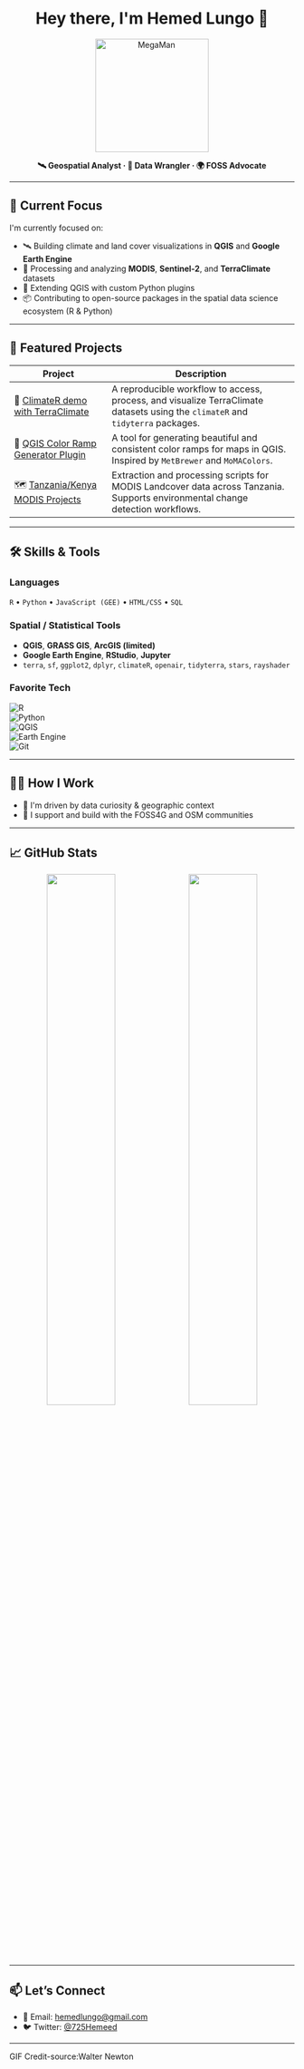 <h1 align="center">Hey there, I'm Hemed Lungo 👋</h1>

<p align="center">
  <img src="https://media1.giphy.com/media/v1.Y2lkPTc5MGI3NjExOGJjczZhaTYyOW84eTZ5bnNpMnRmdHJ2azF4MXprdnJnaGI0dGQ1ZyZlcD12MV9pbnRlcm5hbF9naWZfYnlfaWQmY3Q9Zw/l3V0megwbBeETMgZa/giphy.gif" width="200" alt="MegaMan">
</p>

<p align="center">
  <b>🛰️ Geospatial Analyst · 🧠 Data Wrangler · 🌍 FOSS Advocate</b><br>
</p>

---

## 🔭 Current Focus

I'm currently focused on:

- 🛰️ Building climate and land cover visualizations in **QGIS** and **Google Earth Engine**
- 🔬 Processing and analyzing **MODIS**, **Sentinel-2**, and **TerraClimate** datasets
- 🐍 Extending QGIS with custom Python plugins
- 📦 Contributing to open-source packages in the spatial data science ecosystem (R & Python)

---

## 🌟 Featured Projects

| Project | Description |
|--------|-------------|
| 🔗 [ClimateR demo with TerraClimate](https://github.com/Heed725/Terraclimate-ClimateR-Tutorial) | A reproducible workflow to access, process, and visualize TerraClimate datasets using the `climateR` and `tidyterra` packages. |
| 🧩 [QGIS Color Ramp Generator Plugin](https://github.com/Heed725/qgis-color-ramp-generator-plugin) | A tool for generating beautiful and consistent color ramps for maps in QGIS. Inspired by `MetBrewer` and `MoMAColors`. |
| 🗺️ [Tanzania/Kenya MODIS Projects](https://github.com/Heed725/Tanzania-Modis-Classification-Map) | Extraction and processing scripts for MODIS Landcover data across Tanzania. Supports environmental change detection workflows. |

---

## 🛠️ Skills & Tools

### Languages  
`R` • `Python` • `JavaScript (GEE)` • `HTML/CSS` • `SQL`

### Spatial / Statistical Tools  
- **QGIS**, **GRASS GIS**, **ArcGIS (limited)**  
- **Google Earth Engine**, **RStudio**, **Jupyter**
- `terra`, `sf`, `ggplot2`, `dplyr`, `climateR`, `openair`, `tidyterra`, `stars`, `rayshader`

### Favorite Tech  
![R](https://img.shields.io/badge/-R-276DC3?logo=r&logoColor=white)  
![Python](https://img.shields.io/badge/-Python-3776AB?logo=python&logoColor=white)  
![QGIS](https://img.shields.io/badge/-QGIS-589632?logo=qgis&logoColor=white)  
![Earth Engine](https://img.shields.io/badge/-EarthEngine-34A853?logo=google&logoColor=white)  
![Git](https://img.shields.io/badge/-Git-F05032?logo=git&logoColor=white)

---

## 🧑‍💻 How I Work
- 🧪 I'm driven by data curiosity & geographic context
- 🤝 I support and build with the FOSS4G and OSM communities

---

## 📈 GitHub Stats

<p align="center">
  <img src="https://github-readme-stats.vercel.app/api?username=Heed725&show_icons=true&theme=tokyonight" width="49%">
  <img src="https://github-readme-stats.vercel.app/api/top-langs/?username=Heed725&layout=compact&theme=tokyonight" width="49%">
</p>

---

## 📫 Let’s Connect

- 📧 Email: hemedlungo@gmail.com  
- 🐦 Twitter: [@725Hemeed](https://twitter.com/725Hemeed)
---

GIF Credit-source:Walter Newton


